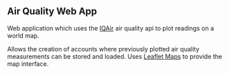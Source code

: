 ## Air Quality Web App

Web application which uses the [IQAir](https://www.iqair.com/) air quality api to plot readings on a world map.

Allows the creation of accounts where previously plotted air quality measurements can be stored and loaded.
Uses [Leaflet Maps](https://leafletjs.com/) to provide the map interface.
